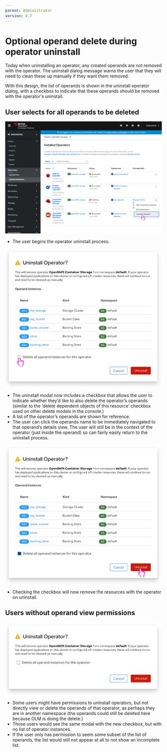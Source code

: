 ```yaml
---
parent: Administrator
version: 4.7
---
```


# Optional operand delete during operator uninstall

Today when uninstalling an operator, any created operands are not removed with the operator. The uninstall dialog message warns the user that they will need to clean these up manually if they want them removed.

With this design, the list of operands is shown in the uninstall operator dialog, with a checkbox to indicate that these operands should be removed with the operator's uninstall.

## User selects for all operands to be deleted

![Uninstall operator](img/1-1.png)
- The user begins the operator uninstall process.

![Uninstall operator dialog](img/1-2.png)
- The uninstall modal now includes a checkbox that allows the user to indicate whether they’d like to also delete the operator’s operands (similar to the ‘delete dependent objects of this resource’ checkbox used on other delete modals in the console.)
- A list of the operator’s operands are shown for reference.
- The user can click the operands name to be immediately navigated to that operand’s details view. The user will still be in the context of the operator (just inside the operand) so can fairly easily return to the uninstall process.

![Uninstall operator dialog](img/1-3.png)
- Checking the checkbox will now remove the resources with the operator on uninstall.

## Users without operand view permissions

![Uninstall operator dialog](img/1-4.png)
- Some users might have permissions to uninstall operators, but not directly view or delete the operands of that operator, as perhaps they are in another namespace (the operands could still be deleted here because OLM is doing the delete.)
- Those users would see the same modal with the new checkbox, but with no list of operator instances.
- If the user only has permission to seem some subset of the list of operands, the list would still not appear at all to not show an incomplete list.